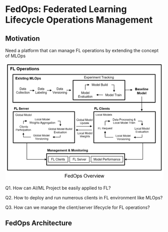 # **FedOps: Federated Learning Lifecycle Operations Management**

## Motivation


 Need a platform that can manage FL operations by extending the concept of MLOps


![FedOps_Overview](./img/FedOps_Overview.PNG)

  Q1. How can AI/ML Project be easily applied to FL?



  Q2. How to deploy and run numerous clients in FL       environment like MLOps?



  Q3. How can we manage the client/server lifecycle for FL operations?

## FedOps Architecture